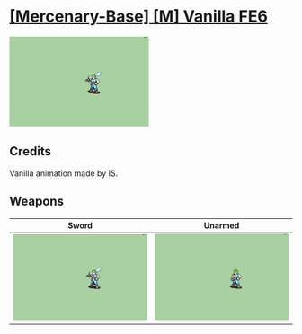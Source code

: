 # [\[Mercenary-Base\] \[M\] Vanilla FE6](./)

<img src="./1.%20Sword/Sword_000.png" alt="[Mercenary-Base] [M] Vanilla FE6 standing" />

## Credits

Vanilla animation made by IS.

## Weapons


|Sword |Unarmed |
|  :---: | :---: |
| <img alt="Sword animation" src="./1.%20Sword/Sword.gif" /> | <img alt="Unarmed animation" src="./8.%20Unarmed/Unarmed.gif" /> |
